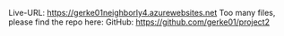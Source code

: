 Live-URL: https://gerke01neighborly4.azurewebsites.net
Too many files, please find the repo here:
GitHub: https://github.com/gerke01/project2
